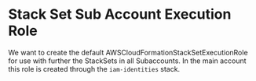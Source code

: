 # Stack Set Sub Account Execution Role

We want to create the default AWSCloudFormationStackSetExecutionRole for use with further the StackSets in all Subaccounts. In the main account this role is created through the `iam-identities` stack.